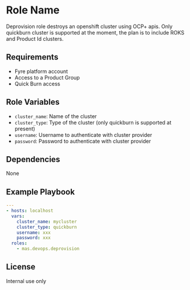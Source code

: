 # Role Name

Deprovision role destroys an openshift cluster using OCP+ apis. Only quickburn cluster is supported at the moment, the plan is to include ROKS and Product Id clusters.

## Requirements
- Fyre platform account
- Access to a Product Group
- Quick Burn access

## Role Variables
- `cluster_name`: Name of the cluster
- `cluster_type`: Type of the cluster (only quickburn is supported at present)
- `username`: Username to authenticate with cluster provider
- `password`: Password to authenticate with cluster provider

## Dependencies
None

## Example Playbook
```yaml
---
- hosts: localhost
  vars:
    cluster_name: mycluster
    cluster_type: quickburn
    username: xxx
    password: xxx
  roles:
    - mas.devops.deprovision
```

## License
Internal use only